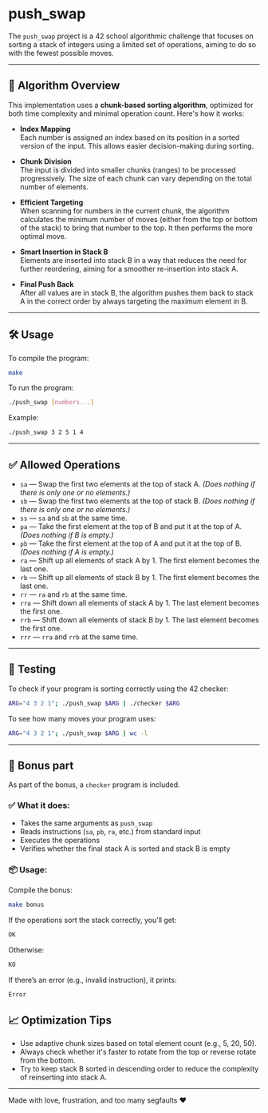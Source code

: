 # push_swap

The `push_swap` project is a 42 school algorithmic challenge that focuses on sorting a stack of integers using a limited set of operations, aiming to do so with the fewest possible moves.

---

## 🧠 Algorithm Overview

This implementation uses a **chunk-based sorting algorithm**, optimized for both time complexity and minimal operation count. Here's how it works:

- **Index Mapping**  
  Each number is assigned an index based on its position in a sorted version of the input. This allows easier decision-making during sorting.

- **Chunk Division**  
  The input is divided into smaller chunks (ranges) to be processed progressively. The size of each chunk can vary depending on the total number of elements.

- **Efficient Targeting**  
  When scanning for numbers in the current chunk, the algorithm calculates the minimum number of moves (either from the top or bottom of the stack) to bring that number to the top. It then performs the more optimal move.

- **Smart Insertion in Stack B**  
  Elements are inserted into stack B in a way that reduces the need for further reordering, aiming for a smoother re-insertion into stack A.

- **Final Push Back**  
  After all values are in stack B, the algorithm pushes them back to stack A in the correct order by always targeting the maximum element in B.

---

## 🛠️ Usage

To compile the program:

```sh
make
```
To run the program:

```sh
./push_swap [numbers...]
```

Example:

```sh
./push_swap 3 2 5 1 4
```


---

## ✅ Allowed Operations

- `sa` — Swap the first two elements at the top of stack A. *(Does nothing if there is only one or no elements.)*  
- `sb` — Swap the first two elements at the top of stack B. *(Does nothing if there is only one or no elements.)*  
- `ss` — `sa` and `sb` at the same time.  
- `pa` — Take the first element at the top of B and put it at the top of A. *(Does nothing if B is empty.)*  
- `pb` — Take the first element at the top of A and put it at the top of B. *(Does nothing if A is empty.)*  
- `ra` — Shift up all elements of stack A by 1. The first element becomes the last one.  
- `rb` — Shift up all elements of stack B by 1. The first element becomes the last one.  
- `rr` — `ra` and `rb` at the same time.  
- `rra` — Shift down all elements of stack A by 1. The last element becomes the first one.  
- `rrb` — Shift down all elements of stack B by 1. The last element becomes the first one.  
- `rrr` — `rra` and `rrb` at the same time.

---

## 🧪 Testing

To check if your program is sorting correctly using the 42 checker:

```sh
ARG="4 3 2 1"; ./push_swap $ARG | ./checker $ARG
```


To see how many moves your program uses:

```sh
ARG="4 3 2 1"; ./push_swap $ARG | wc -l
```

---

## 🧩 Bonus part

As part of the bonus, a `checker` program is included.

### ✅ What it does:
- Takes the same arguments as `push_swap`
- Reads instructions (`sa`, `pb`, `ra`, etc.) from standard input
- Executes the operations
- Verifies whether the final stack A is sorted and stack B is empty

### 📦 Usage:

Compile the bonus:

```sh
make bonus
```

If the operations sort the stack correctly, you'll get:

```sh
OK
```

Otherwise:

```sh
KO
```

If there’s an error (e.g., invalid instruction), it prints:

```sh
Error
```

## 📈 Optimization Tips

- Use adaptive chunk sizes based on total element count (e.g., 5, 20, 50).
- Always check whether it's faster to rotate from the top or reverse rotate from the bottom.
- Try to keep stack B sorted in descending order to reduce the complexity of reinserting into stack A.

---

Made with love, frustration, and too many segfaults ❤️
